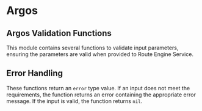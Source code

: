 # Argos
## Argos Validation Functions
This module contains several functions to validate input parameters, ensuring the parameters are valid when provided to Route Engine Service.


## Error Handling

These functions return an `error` type value. If an input does not meet the requirements, the function returns an error containing the appropriate error message. If the input is valid, the function returns `nil`.

